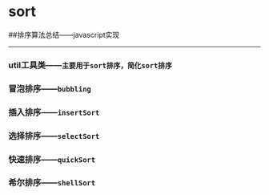 # sort
##排序算法总结——javascript实现
________________________________

 ### util工具类——`主要用于sort排序，简化sort排序`
 ### 冒泡排序——`bubbling`
 ### 插入排序——`insertSort`
 ### 选择排序——`selectSort`
 ### 快速排序——`quickSort`
 ### 希尔排序——`shellSort`
